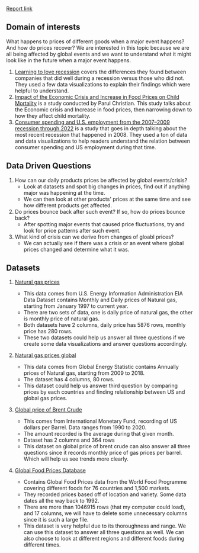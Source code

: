 [Report link](https://info-201a-sp20.github.io/crisisDrivenFuelCostVisual/)

## Domain of interests
What happens to prices of different goods when a major event happens? And how do prices recover? We are interested in this topic because we are all being affected by global events and we want to understand what it might look like in the future when a major event happens.

1. [Learning to love recession](http://www.brethertonday.com/wp-content/uploads/2015/09/Learning-To-Love-Recession.pdf) covers the differences they found between companies that did well during a recession versus those who did not. They used a few data visualizations to explain their findings which were helpful to understand.
2. [Impact of the Economic Crisis and Increase in Food Prices on Child Mortality](https://www.ncbi.nlm.nih.gov/pmc/articles/PMC2793127/) is a study conducted by Parul Christian. This study talks about the Economic crisis and Increase in food prices, then narrowing down to how they affect child mortality.
3. [Consumer spending and U.S. employment from the 2007–2009 recession through 2022](https://www.bls.gov/opub/mlr/2014/article/consumer-spending-and-us-employment-from-the-recession-through-2022.htm) is a study that goes in depth talking about the most recent recession that happened in 2008. They used a ton of data and data visualizations to help readers understand the relation between consumer spending and US employment during that time.

## Data Driven Questions
  1. How can our daily products prices be affected by global events/crisis?
      - Look at datasets and spot big changes in prices, find out if anything major was happening at the time.
      - We can then look at other products' prices at the same time and see how different products get affected.
  2. Do prices bounce back after such event? If so, how do prices bounce back?
      - After spotting major events that caused price fluctuations, try and look for price patterns after such event.
  3. What kind of crisis can we derive from changes of gloabl prices?
      - We can actually see if there was a crisis or an event where global prices changed and determine what it was.

## Datasets
1. [Natural gas prices](https://datahub.io/core/natural-gas#resource-daily)  
    - This data comes from U.S. Energy Information Administration EIA Data Dataset contains Monthly and Daily prices of Natural gas, starting from January 1997 to current year.
    - There are two sets of data, one is daily price of natural gas, the other is monthly price of natural gas.
    - Both datasets have 2 columns, daily price has 5876 rows, monthly price has 280 rows.
    - These two datasets could help us answer all three questions if we create some data visualizations and answer questions accordingly.

2. [Natural gas prices global](https://ourworldindata.org/grapher/natural-gas-prices)  
    - This data comes from Global Energy Statistic contains Annually prices of Natural gas, starting from 2009 to 2018.
    - The dataset has 4 columns, 80 rows.
    - This dataset could help us answer third question by comparing prices by each countries and finding relationship between US and global gas prices.

3. [Global price of Brent Crude](https://fred.stlouisfed.org/series/POILBREUSDM)
    - This comes from International Monetary Fund, recording of US dollars per Barrel. Data ranges from 1990 to 2020.
    - The amount recorded is the average during that given month.
    - Dataset has 2 columns and 364 rows
    - This dataset on global price of brent crude can also answer all three questions since it records monthly price of gas prices per barrel. Which will help us see trends more clearly.
4. [Global Food Prices Database](https://data.humdata.org/dataset/wfp-food-prices)
    - Contains Global Food Prices data from the World Food Programme covering different foods for 76 countries and 1,500 markets.
    - They recorded prices based off of location and variety. Some data dates all the way back to 1992.
    - There are more than 1046915 rows (that my computer could load), and 17 columns, we will have to delete some unnecessary columns since it is such a large file.
    - This dataset is very helpful due to its thoroughness and range. We can use this dataset to answer all three questions as well. We can also choose to look at different regions and different foods during different times.
